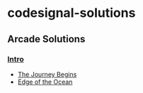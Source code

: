 # codesignal-solutions

## Arcade Solutions

### [Intro](https://github.com/angela0202/codesignal-solutions/tree/master/Arcade/Intro)
+ [The Journey Begins](https://github.com/angela0202/codesignal-solutions/tree/master/Arcade/Intro/The%20Journey%20Begins)
+ [Edge of the Ocean](https://github.com/angela0202/codesignal-solutions/tree/master/Arcade/Intro/Edge%20of%20the%20Ocean)
